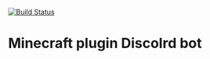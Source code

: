 [![Build Status](https://api.travis-ci.com/ttakkku/Discord-bot-plugin.svg?branch=master)](https://travis-ci.com/ttakkku/Discord-bot-plugin) 
# Minecraft plugin Discolrd bot

